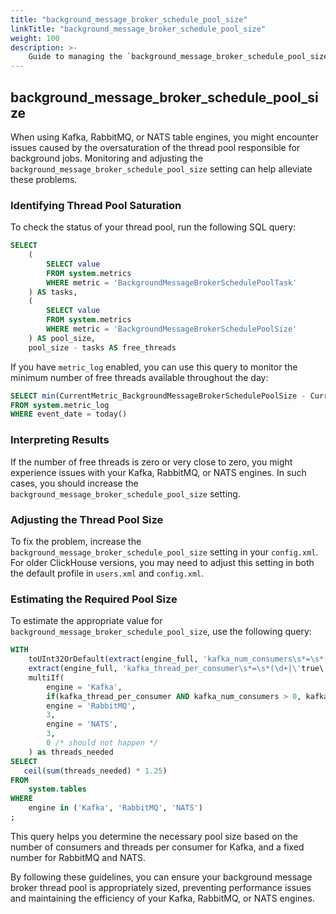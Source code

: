 ```yaml
---
title: "background_message_broker_schedule_pool_size"
linkTitle: "background_message_broker_schedule_pool_size"
weight: 100
description: >-
    Guide to managing the `background_message_broker_schedule_pool_size` setting for Kafka, RabbitMQ, and NATS table engines in your database.
---
```


## background_message_broker_schedule_pool_size

When using Kafka, RabbitMQ, or NATS table engines, you might encounter issues caused by the oversaturation of the thread pool responsible for background jobs. Monitoring and adjusting the `background_message_broker_schedule_pool_size` setting can help alleviate these problems.

### Identifying Thread Pool Saturation

To check the status of your thread pool, run the following SQL query:

```sql
SELECT
    (
        SELECT value
        FROM system.metrics
        WHERE metric = 'BackgroundMessageBrokerSchedulePoolTask'
    ) AS tasks,
    (
        SELECT value
        FROM system.metrics
        WHERE metric = 'BackgroundMessageBrokerSchedulePoolSize'
    ) AS pool_size,
    pool_size - tasks AS free_threads
```

If you have `metric_log` enabled, you can use this query to monitor the minimum number of free threads available throughout the day:

```sql
SELECT min(CurrentMetric_BackgroundMessageBrokerSchedulePoolSize - CurrentMetric_BackgroundMessageBrokerSchedulePoolTask) AS min_free_threads
FROM system.metric_log
WHERE event_date = today()
```

### Interpreting Results

If the number of free threads is zero or very close to zero, you might experience issues with your Kafka, RabbitMQ, or NATS engines. In such cases, you should increase the `background_message_broker_schedule_pool_size` setting.

### Adjusting the Thread Pool Size

To fix the problem, increase the `background_message_broker_schedule_pool_size` setting in your `config.xml`. For older ClickHouse versions, you may need to adjust this setting in both the default profile in `users.xml` and `config.xml`.

### Estimating the Required Pool Size

To estimate the appropriate value for `background_message_broker_schedule_pool_size`, use the following query:

```sql
WITH
    toUInt32OrDefault(extract(engine_full, 'kafka_num_consumers\s*=\s*(\d+)')) as kafka_num_consumers,
    extract(engine_full, 'kafka_thread_per_consumer\s*=\s*(\d+|\'true\')') not in ('', '0') as kafka_thread_per_consumer,
    multiIf(
        engine = 'Kafka',  
        if(kafka_thread_per_consumer AND kafka_num_consumers > 0, kafka_num_consumers, 1),
        engine = 'RabbitMQ',
        3,
        engine = 'NATS',
        3,
        0 /* should not happen */
    ) as threads_needed
SELECT 
   ceil(sum(threads_needed) * 1.25)
FROM 
    system.tables
WHERE 
    engine in ('Kafka', 'RabbitMQ', 'NATS')
;
```

This query helps you determine the necessary pool size based on the number of consumers and threads per consumer for Kafka, and a fixed number for RabbitMQ and NATS.

By following these guidelines, you can ensure your background message broker thread pool is appropriately sized, preventing performance issues and maintaining the efficiency of your Kafka, RabbitMQ, or NATS engines.
